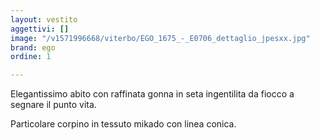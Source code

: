 ```yaml
---
layout: vestito
aggettivi: []
image: "/v1571996668/viterbo/EGO_1675_-_E0706_dettaglio_jpesxx.jpg"
brand: ego
ordine: 1

---
```

Elegantissimo abito con raffinata gonna in seta ingentilita da fiocco a segnare il punto vita.

Particolare corpino in tessuto mikado con linea conica. 